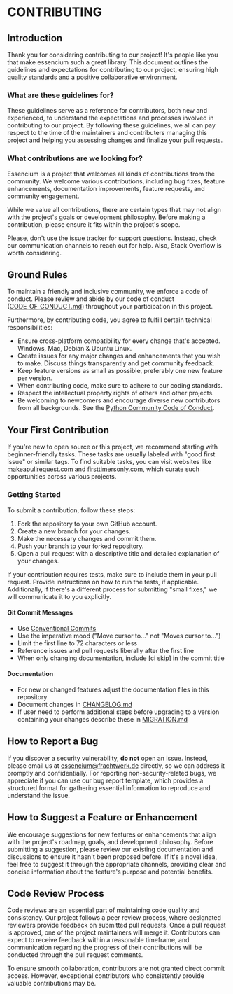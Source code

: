 # CONTRIBUTING

## Introduction

Thank you for considering contributing to our project! It's people like you that make essencium such a great library. This document outlines the guidelines and expectations for contributing to our project, ensuring high quality standards and a positive collaborative environment.

### What are these guidelines for?

These guidelines serve as a reference for contributors, both new and experienced, to understand the expectations and processes involved in contributing to our project. By following these guidelines, we all can pay respect to the time of the maintainers and contributers managing this project and helping you assessing changes and finalize your pull requests.

### What contributions are we looking for?

Essencium is a project that welcomes all kinds of contributions from the community. We welcome various contributions, including bug fixes, feature enhancements, documentation improvements, feature requests, and community engagement.

While we value all contributions, there are certain types that may not align with the project's goals or development philosophy. Before making a contribution, please ensure it fits within the project's scope.

Please, don't use the issue tracker for support questions. Instead, check our communication channels to reach out for help. Also, Stack Overflow is worth considering.

## Ground Rules

To maintain a friendly and inclusive community, we enforce a code of conduct. Please review and abide by our code of conduct ([CODE_OF_CONDUCT.md](./CODE_OF_CONDUCT.md)) throughout your participation in this project.

Furthermore, by contributing code, you agree to fulfill certain technical responsibilities:

- Ensure cross-platform compatibility for every change that's accepted. Windows, Mac, Debian & Ubuntu Linux.
- Create issues for any major changes and enhancements that you wish to make. Discuss things transparently and get community feedback.
- Keep feature versions as small as possible, preferably one new feature per version.
- When contributing code, make sure to adhere to our coding standards.
- Respect the intellectual property rights of others and other projects.
- Be welcoming to newcomers and encourage diverse new contributors from all backgrounds. See the [Python Community Code of Conduct](https://www.python.org/psf/conduct/).

## Your First Contribution

If you're new to open source or this project, we recommend starting with beginner-friendly tasks. These tasks are usually labeled with "good first issue" or similar tags. To find suitable tasks, you can visit websites like [makeapullrequest.com](http://makeapullrequest.com/) and [firsttimersonly.com](http://www.firsttimersonly.com/), which curate such opportunities across various projects.

### Getting Started

To submit a contribution, follow these steps:

1. Fork the repository to your own GitHub account.
2. Create a new branch for your changes.
3. Make the necessary changes and commit them.
4. Push your branch to your forked repository.
5. Open a pull request with a descriptive title and detailed explanation of your changes.

If your contribution requires tests, make sure to include them in your pull request. Provide instructions on how to run the tests, if applicable. Additionally, if there's a different process for submitting "small fixes," we will communicate it to you explicitly.

#### Git Commit Messages

- Use [Conventional Commits](https://www.conventionalcommits.org/en/v1.0.0/)
- Use the imperative mood ("Move cursor to..." not "Moves cursor to...")
- Limit the first line to 72 characters or less
- Reference issues and pull requests liberally after the first line
- When only changing documentation, include [ci skip] in the commit title

#### Documentation

- For new or changed features adjust the documentation files in this repository
- Document changes in [CHANGELOG.md](./CHANGELOG.md)
- If user need to perform additional steps before upgrading to a version containing your changes describe these in [MIGRATION.md](./MIGRATION.md)

## How to Report a Bug

If you discover a security vulnerability, **do not** open an issue. Instead, please email us at [essencium@frachtwerk.de](mailto:essencium@frachtwerk.de) directly, so we can address it promptly and confidentially. For reporting non-security-related bugs, we appreciate if you can use our bug report template, which provides a structured format for gathering essential information to reproduce and understand the issue.

## How to Suggest a Feature or Enhancement

We encourage suggestions for new features or enhancements that align with the project's roadmap, goals, and development philosophy. Before submitting a suggestion, please review our existing documentation and discussions to ensure it hasn't been proposed before. If it's a novel idea, feel free to suggest it through the appropriate channels, providing clear and concise information about the feature's purpose and potential benefits.

## Code Review Process

Code reviews are an essential part of maintaining code quality and consistency. Our project follows a peer review process, where designated reviewers provide feedback on submitted pull requests. Once a pull request is approved, one of the project maintainers will merge it. Contributors can expect to receive feedback within a reasonable timeframe, and communication regarding the progress of their contributions will be conducted through the pull request comments.

To ensure smooth collaboration, contributors are not granted direct commit access. However, exceptional contributors who consistently provide valuable contributions may be.
